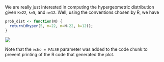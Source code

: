 We are really just interested in computing the hypergeometric
distribution given `K=22`, `k=5`, and `n=12`. Well, using the
conventions chosen by R, we have

``` r
prob_dist <- function(N) {
  return(dhyper(5, m=22, n=N-22, k=12));
}
```

![](2019-05-28-news-stories_files/figure-gfm/pressure-1.png)<!-- -->

Note that the `echo = FALSE` parameter was added to the code chunk to
prevent printing of the R code that generated the plot.
